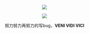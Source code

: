 <p align="center">
  <a href="https://github.com/yannvici">
    <img src="https://github-readme-stats.vercel.app/api?username=yannvici&count_private=true&show_icons=true&hide=contribs&include_all_commits=true&theme=vue" />
  </a>
</p>

<p align="center">
<!--   <a href="https://www.jianshu.com/u/f7bb67d86765">
    <img src="https://img.shields.io/badge/📖%20简书地址-brightness.svg" />
  </a>
  <a href="https://mp.weixin.qq.com/s/WicJOwSwO9HRdu39jOR7TQ">
    <img src="https://img.shields.io/badge/🚀%20微信公众号-brightness.svg" />
  </a>
  <a href="https://juejin.cn/user/712139265815144/posts">
    <img src="https://img.shields.io/badge/📖%20掘金地址-brightness.svg" />
  </a>
  </a>
  <a href="https://qm.qq.com/cgi-bin/qm/qr?k=OxQYKaFep9_QrhpsFvrg869ubkjGIeoB&jump_from=webapi">
    <img src="https://img.shields.io/badge/🐧%20加入Q群-brightness.svg" />
  </a> -->
  <a href="https://github.com/yannvici">
    <img src="https://komarev.com/ghpvc/?username=yannvici&color=brightgreen&label=👁%20Views" />
  </a>  
</p>


<p align="center">努力努力再努力的写bug，<b>VENI VIDI VICI</b></p>

<!-- <p align="center">我的理想是让这个世界没有<b>难开发</b>的安卓项目，消灭一切<b>难维护</b>的代码。</p> -->

